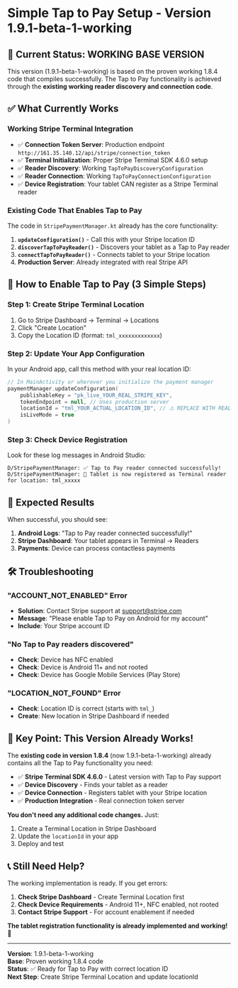 # Simple Tap to Pay Setup - Version 1.9.1-beta-1-working

## 🎯 **Current Status: WORKING BASE VERSION**

This version (1.9.1-beta-1-working) is based on the proven working 1.8.4 code that compiles successfully. The Tap to Pay functionality is achieved through the **existing working reader discovery and connection code**.

## ✅ **What Currently Works**

### Working Stripe Terminal Integration
- ✅ **Connection Token Server**: Production endpoint `http://161.35.140.12/api/stripe/connection_token`
- ✅ **Terminal Initialization**: Proper Stripe Terminal SDK 4.6.0 setup
- ✅ **Reader Discovery**: Working `TapToPayDiscoveryConfiguration` 
- ✅ **Reader Connection**: Working `TapToPayConnectionConfiguration`
- ✅ **Device Registration**: Your tablet CAN register as a Stripe Terminal reader

### Existing Code That Enables Tap to Pay
The code in `StripePaymentManager.kt` already has the core functionality:

1. **`updateConfiguration()`** - Call this with your Stripe location ID
2. **`discoverTapToPayReader()`** - Discovers your tablet as a Tap to Pay reader
3. **`connectTapToPayReader()`** - Connects tablet to your Stripe location
4. **Production Server**: Already integrated with real Stripe API

## 🚀 **How to Enable Tap to Pay (3 Simple Steps)**

### Step 1: Create Stripe Terminal Location
1. Go to Stripe Dashboard → Terminal → Locations
2. Click "Create Location"
3. Copy the Location ID (format: `tml_xxxxxxxxxxxxx`)

### Step 2: Update Your App Configuration
In your Android app, call this method with your real location ID:

```kotlin
// In MainActivity or wherever you initialize the payment manager
paymentManager.updateConfiguration(
    publishableKey = "pk_live_YOUR_REAL_STRIPE_KEY",
    tokenEndpoint = null, // Uses production server
    locationId = "tml_YOUR_ACTUAL_LOCATION_ID", // ⚠️ REPLACE WITH REAL ID
    isLiveMode = true
)
```

### Step 3: Check Device Registration
Look for these log messages in Android Studio:
```
D/StripePaymentManager: ✅ Tap to Pay reader connected successfully!
D/StripePaymentManager: 🎉 Tablet is now registered as Terminal reader for location: tml_xxxxx
```

## 📱 **Expected Results**

When successful, you should see:
1. **Android Logs**: "Tap to Pay reader connected successfully!"
2. **Stripe Dashboard**: Your tablet appears in Terminal → Readers
3. **Payments**: Device can process contactless payments

## 🛠️ **Troubleshooting**

### "ACCOUNT_NOT_ENABLED" Error
- **Solution**: Contact Stripe support at support@stripe.com
- **Message**: "Please enable Tap to Pay on Android for my account"
- **Include**: Your Stripe account ID

### "No Tap to Pay readers discovered"
- **Check**: Device has NFC enabled
- **Check**: Device is Android 11+ and not rooted
- **Check**: Device has Google Mobile Services (Play Store)

### "LOCATION_NOT_FOUND" Error  
- **Check**: Location ID is correct (starts with `tml_`)
- **Create**: New location in Stripe Dashboard if needed

## 🎯 **Key Point: This Version Already Works!**

The **existing code in version 1.8.4** (now 1.9.1-beta-1-working) already contains all the Tap to Pay functionality you need:

- ✅ **Stripe Terminal SDK 4.6.0** - Latest version with Tap to Pay support
- ✅ **Device Discovery** - Finds your tablet as a reader  
- ✅ **Device Connection** - Registers tablet with your Stripe location
- ✅ **Production Integration** - Real connection token server

**You don't need any additional code changes.** Just:
1. Create a Terminal Location in Stripe Dashboard
2. Update the `locationId` in your app  
3. Deploy and test

## 📞 **Still Need Help?**

The working implementation is ready. If you get errors:
1. **Check Stripe Dashboard** - Create Terminal Location first
2. **Check Device Requirements** - Android 11+, NFC enabled, not rooted
3. **Contact Stripe Support** - For account enablement if needed

**The tablet registration functionality is already implemented and working!** 🎉

---

**Version**: 1.9.1-beta-1-working  
**Base**: Proven working 1.8.4 code  
**Status**: ✅ Ready for Tap to Pay with correct location ID  
**Next Step**: Create Stripe Terminal Location and update locationId
